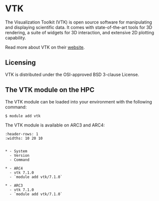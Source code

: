 # VTK

The Visualization Toolkit (VTK) is open source software for manipulating and displaying scientific data. It comes with state-of-the-art tools for 3D rendering, a suite of widgets for 3D interaction, and extensive 2D plotting capability.



Read more about VTK on their [website](https://vtk.org/).





## Licensing

VTK is distributed under the OSI-approved BSD 3-clause License.



## The VTK module on the HPC

The VTK module can be loaded into your environment with the following command:

```bash
$ module add vtk
```

The VTK module is available on ARC3 and ARC4:

```{list-table}
:header-rows: 1
:widths: 10 20 10


* - System
  - Version
  - Command

* - ARC4
  - vtk 7.1.0
  - `module add vtk/7.1.0`

* - ARC3
  - vtk 7.1.0
  - `module add vtk/7.1.0`



```
